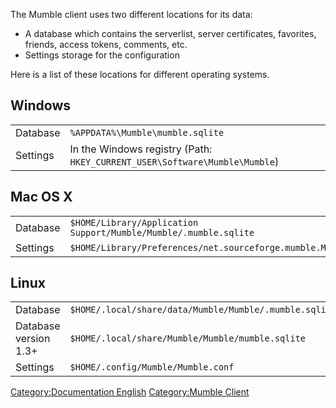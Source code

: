 The Mumble client uses two different locations for its data:

  - A database which contains the serverlist, server certificates,
    favorites, friends, access tokens, comments, etc.
  - Settings storage for the configuration

Here is a list of these locations for different operating systems.

## Windows

|          |                                                                            |
| -------- | -------------------------------------------------------------------------- |
| Database | `%APPDATA%\Mumble\mumble.sqlite`                                           |
| Settings | In the Windows registry (Path: `HKEY_CURRENT_USER\Software\Mumble\Mumble`) |

## Mac OS X

|          |                                                                  |
| -------- | ---------------------------------------------------------------- |
| Database | `$HOME/Library/Application Support/Mumble/Mumble/.mumble.sqlite` |
| Settings | `$HOME/Library/Preferences/net.sourceforge.mumble.Mumble.plist`  |

## Linux

|                       |                                                        |
| --------------------- | ------------------------------------------------------ |
| Database              | `$HOME/.local/share/data/Mumble/Mumble/.mumble.sqlite` |
| Database version 1.3+ | `$HOME/.local/share/Mumble/Mumble/mumble.sqlite`       |
| Settings              | `$HOME/.config/Mumble/Mumble.conf`                     |

[Category:Documentation
English](Category:Documentation_English "wikilink") [Category:Mumble
Client](Category:Mumble_Client "wikilink")